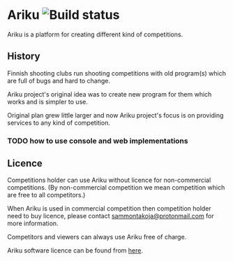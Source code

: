 # Ariku ![Build status](https://travis-ci.org/sammontakoja/Ariku.svg?branch=master)
Ariku is a platform for creating different kind of competitions.

## History
Finnish shooting clubs run shooting competitions with old program(s) which are full of bugs
and hard to change.

Ariku project's original idea was to create new program for them which works and is simpler to use.

Original plan grew little larger and now Ariku project's focus is on providing services to any kind of competition.

### TODO how to use console and web implementations

## Licence
Competitions holder can use Ariku without licence for non-commercial competitions.
(By non-commercial competition we mean competition which are free to all competitors.)

When Ariku is used in commercial competition then competition holder need to buy licence,
please contact sammontakoja@protonmail.com for more information.

Competitors and viewers can always use Ariku free of charge.

Ariku software licence can be found from [here](LICENSE).
